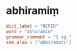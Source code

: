 # abhiramiṃ

``` toml
dict_label = "NCPED"
word = "abhiramiṃ"
grammar_comment = "1 sg."
see_also = ["abhiramati"]
```

